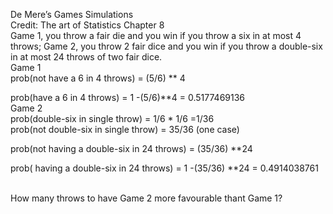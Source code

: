 <h> De Mere’s Games </h>
Simulations
<br>
Credit: The art of Statistics Chapter 8
<br>
Game 1, you throw a fair die and you win if you throw a six in at most 4 throws; 
Game 2, you throw 2 fair dice and you win if you throw a double-six in at most 24 throws of two fair dice.
<br>
Game 1
<br>
prob(not have a 6 in 4 throws) = (5/6) ** 4 

prob(have a 6 in 4 throws) = 1 -(5/6)**4 = 0.5177469136
<br>
Game 2
<br>
prob(double-six in single throw) = 1/6 * 1/6 =1/36
<br>
prob(not double-six in single throw) = 35/36  (one case)

prob(not having a double-six in 24 throws) = (35/36) **24

prob( having a double-six in 24 throws) = 1 -(35/36) **24 = 0.4914038761

<br>
How many throws to have Game 2 more favourable thant Game 1?



